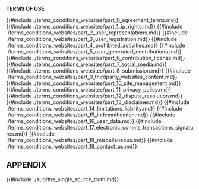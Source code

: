 **TERMS OF USE**

{{#include ./terms_conditions_websites/part_0_agreement_terms.md}}
{{#include ./terms_conditions_websites/part_1_ip_rights.md}}
{{#include ./terms_conditions_websites/part_2_user_representations.md}}
{{#include ./terms_conditions_websites/part_3_user_registration.md}}
{{#include ./terms_conditions_websites/part_4_prohibited_activities.md}}
{{#include ./terms_conditions_websites/part_5_user_generated_contributions.md}}
{{#include ./terms_conditions_websites/part_6_contribution_license.md}}
{{#include ./terms_conditions_websites/part_7_social_media.md}}
{{#include ./terms_conditions_websites/part_8_submission.md}}
{{#include ./terms_conditions_websites/part_9_thirdparty_websites_content.md}}
{{#include ./terms_conditions_websites/part_10_site_management.md}}
{{#include ./terms_conditions_websites/part_11_privacy_policy.md}}
{{#include ./terms_conditions_websites/part_12_dispute_resolution.md}}
{{#include ./terms_conditions_websites/part_13_disclaimer.md}}
{{#include ./terms_conditions_websites/part_14_limitations_liability.md}}
{{#include ./terms_conditions_websites/part_15_indemnification.md}}
{{#include ./terms_conditions_websites/part_16_user_data.md}}
{{#include ./terms_conditions_websites/part_17_electronic_comms_transactions_signatures.md}}
{{#include ./terms_conditions_websites/part_18_miscellaneous.md}}
{{#include ./terms_conditions_websites/part_19_contact_us.md}}

## APPENDIX

{{#include ./sub/the_single_source_truth.md}}